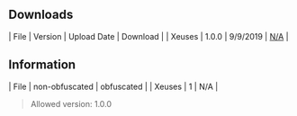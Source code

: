 ## Downloads

| File | Version | Upload Date | Download |
| Xeuses | 1.0.0 | 9/9/2019 | <a href="https://google.com">N/A</a> |

## Information

| File | non-obfuscated | obfuscated | 
| Xeuses | 1 | N/A |

> Allowed version: 1.0.0

